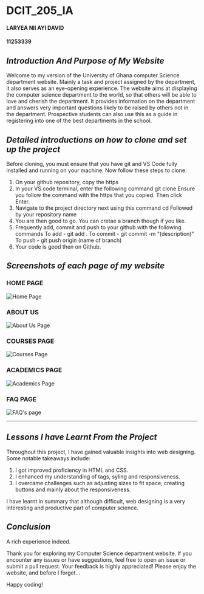 # DCIT_205_IA
#### **LARYEA NII AYI DAVID**

#### **11253339**

## *Introduction And Purpose of My Website*

Welcome to my version of the University of Ghana computer Science department website. Mainly a task and project assigned by the department, it also serves as an eye-opening experience. The website aims at displaying the computer science department to the world, so that others will be able to love and cherish the department. It provides information on the department and answers very important questions likely to be raised by others not in the department. Prospective students can also use this as a guide in registering into one of the best departments in the school.

## *Detailed introductions on how to clone and set up the project*
Before cloning, you must ensure that you have git and VS Code fully installed and running on your machine.
Now follow these steps to clone:
1. On your github repository, copy the https 
2. In your VS code terminal, enter the following command
git clone 
Ensure you follow the command with the https that you copied. Then click Enter.
3. Navigate to the project directory next using this command
cd
Followed by your repository name
4. You are then good to go. You can cretae a branch though if you like.
5. Frequently add, commit and push to your github with the following commands
To add - git add .
To commit - git commit -m "(description)"
To push - git push origin (name of branch) 
6. Your code is good then on Github.

## *Screenshots of each page of my website*

### **HOME PAGE**
![Home Page](Home%20Page.jpeg)

### **ABOUT US**
![About Us Page](About%20Us%20Page.jpeg)

### **COURSES PAGE**
![Courses Page](Courses%20Page.jpeg)

### **ACADEMICS PAGE**
![Academics Page](Academics%20Page.jpeg)

### **FAQ PAGE**
![FAQ's page](FAQ's%20Page.jpeg)

****

## *Lessons I have Learnt From the Project*

Throughout this project, I have gained valuable insights into web designing. Some notable takeaways include:

1. I got improved proficiency in HTML and CSS.
2. I enhanced my understanding of tags, syling and responsiveness.
3. I overcame challenges such as adjusting sizes to fit space, creating buttons and mainly about the responsiveness.

I have learnt in summary that although difficult, web designing is a very interesting and productive part of computer science.

## *Conclusion*

A rich experience indeed.

Thank you for exploring my Computer Science department website. If you encounter any issues or have suggestions, feel free to open an issue or submit a pull request. Your feedback is highly appreciated!
Please enjoy the website, and before I forget...

Happy coding!